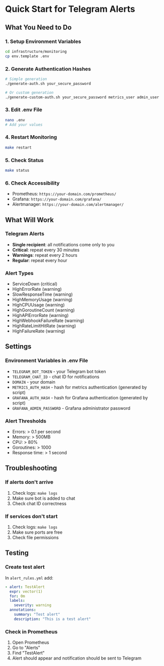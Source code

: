 # Quick Start for Telegram Alerts

## What You Need to Do

### 1. Setup Environment Variables
```bash
cd infrastructure/monitoring
cp env.template .env
```

### 2. Generate Authentication Hashes
```bash
# Simple generation
./generate-auth.sh your_secure_password

# Or custom generation
./generate-custom-auth.sh your_secure_password metrics_user admin_user
```

### 3. Edit .env File
```bash
nano .env
# Add your values
```

### 4. Restart Monitoring
```bash
make restart
```

### 5. Check Status
```bash
make status
```

### 6. Check Accessibility
- Prometheus: `https://your-domain.com/prometheus/`
- Grafana: `https://your-domain.com/grafana/`
- Alertmanager: `https://your-domain.com/alertmanager/`

## What Will Work

### Telegram Alerts
- **Single recipient**: all notifications come only to you
- **Critical**: repeat every 30 minutes
- **Warnings**: repeat every 2 hours
- **Regular**: repeat every hour

### Alert Types
- ServiceDown (critical)
- HighErrorRate (warning)
- SlowResponseTime (warning)
- HighMemoryUsage (warning)
- HighCPUUsage (warning)
- HighGoroutineCount (warning)
- HighAPIErrorRate (warning)
- HighWebhookFailureRate (warning)
- HighRateLimitHitRate (warning)
- HighFailureRate (warning)

## Settings

### Environment Variables in .env File
- `TELEGRAM_BOT_TOKEN` - your Telegram bot token
- `TELEGRAM_CHAT_ID` - chat ID for notifications
- `DOMAIN` - your domain
- `METRICS_AUTH_HASH` - hash for metrics authentication (generated by script)
- `GRAFANA_AUTH_HASH` - hash for Grafana authentication (generated by script)
- `GRAFANA_ADMIN_PASSWORD` - Grafana administrator password

### Alert Thresholds
- Errors: > 0.1 per second
- Memory: > 500MB
- CPU: > 80%
- Goroutines: > 1000
- Response time: > 1 second

## Troubleshooting

### If alerts don't arrive
1. Check logs: `make logs`
2. Make sure bot is added to chat
3. Check chat ID correctness

### If services don't start
1. Check logs: `make logs`
2. Make sure ports are free
3. Check file permissions

## Testing

### Create test alert
In `alert_rules.yml` add:
```yaml
- alert: TestAlert
  expr: vector(1)
  for: 0m
  labels:
    severity: warning
  annotations:
    summary: "Test alert"
    description: "This is a test alert"
```

### Check in Prometheus
1. Open Prometheus
2. Go to "Alerts"
3. Find "TestAlert"
4. Alert should appear and notification should be sent to Telegram